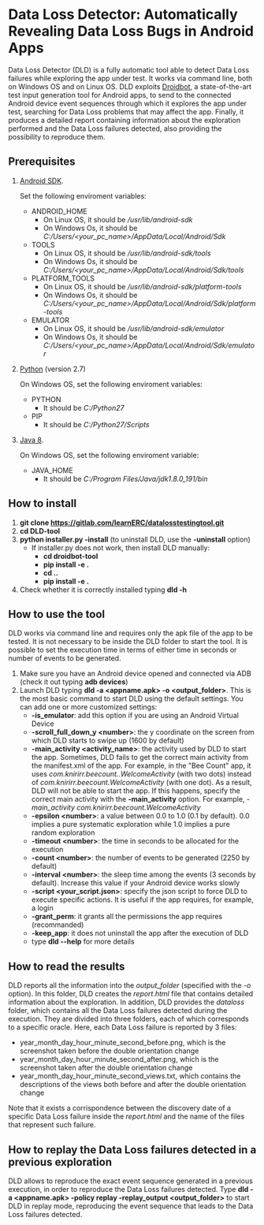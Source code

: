 # Data Loss Detector: Automatically Revealing Data Loss Bugs in Android Apps
Data Loss Detector (DLD) is a fully automatic tool able to detect Data Loss failures while exploring the app under test. 
It works via command line, both on Windows OS and on Linux OS. 
DLD exploits [Droidbot](https://github.com/honeynet/droidbot), a state-of-the-art test input generation tool for Android apps, to send to the connected Android device event sequences through which it explores the app under test, searching for Data Loss problems that may affect the app. 
Finally, it produces a detailed report containing information about the exploration performed and the 
Data Loss failures detected, also providing the possibility to reproduce them.

## Prerequisites
1) [Android SDK](https://developer.android.com/studio).

    Set the following enviroment variables:
   - ANDROID_HOME
        - On Linux OS, it should be */usr/lib/android-sdk*
        - On Windows Os, it should be *C:/Users/<your_pc_name>/AppData/Local/Android/Sdk*
   - TOOLS 
        - On Linux OS, it should be */usr/lib/android-sdk/tools*
        - On Windows Os, it should be *C:/Users/<your_pc_name>/AppData/Local/Android/Sdk/tools*
   - PLATFORM_TOOLS 
        - On Linux OS, it should be */usr/lib/android-sdk/platform-tools*
        - On Windows Os, it should be *C:/Users/<your_pc_name>/AppData/Local/Android/Sdk/platform-tools*
   - EMULATOR 
        - On Linux OS, it should be */usr/lib/android-sdk/emulator*
        - On Windows Os, it should be *C:/Users/<your_pc_name>/AppData/Local/Android/Sdk/emulator*
2) [Python](https://www.python.org/downloads/release/python-2716/) (version 2.7)
    
    On Windows OS, set the following enviroment variables:
    - PYTHON 
        - It should be *C:/Python27* 
    - PIP 
        - It should be *C:/Python27/Scripts*
    
3) [Java 8](https://www.oracle.com/technetwork/java/javase/downloads/jdk8-downloads-2133151.html). 
    
    On Windows OS, set the following enviroment variable:
    - JAVA_HOME 
        - It should be *C:/Program Files/Java/jdk1.8.0_191/bin* 

## How to install
1) **git clone https://gitlab.com/learnERC/datalosstestingtool.git**
2) **cd DLD-tool**
3) **python installer.py -install** (to uninstall DLD, use the **-uninstall** option)
   - If installer.py does not work, then install DLD manually:
      - **cd droidbot-tool**
      - **pip install -e .**
      - **cd ..**
      - **pip install -e .**
4) Check whether it is correctly installed typing **dld -h**

## How to use the tool
DLD works via command line and requires only the apk file of the app to be tested. It is not necessary to be inside the DLD folder to start the tool. It is possible to set the execution time in terms of either time in seconds or number of events to be generated. 
1) Make sure you have an Android device opened and connected via ADB (check it out typing **adb devices**)
2) Launch DLD typing **dld -a <appname.apk> -o <output_folder>**. This is the most basic command to start DLD using the default settings. 
You can add one or more customized settings:
   - **-is_emulator**: add this option if you are using an Android Virtual Device
   - **-scroll_full_down_y \<number\>**: the y coordinate on the screen from which DLD starts to swipe up (1600 by default)
   - **-main_activity <activity_name>**: the activity used by DLD to start the app. Sometimes, DLD fails to get the correct main activity from the manifest.xml of the app. For example, in the "Bee Count" app, it uses *com.knirirr.beecount..WelcomeActivity* (with two dots) instead of *com.knirirr.beecount.WelcomeActivity* (with one dot).
As a result, DLD will not be able to start the app. If this happens, specify the correct main activity with the **-main_activity** option. For example, *-main_activity com.knirirr.beecount.WelcomeActivity*
   - **-epsilon \<number\>**: a value between 0.0 to 1.0 (0.1 by default). 0.0 implies a pure systematic exploration while 1.0 
   implies a pure random exploration
   - **-timeout \<number\>**: the time in seconds to be allocated for the execution
   - **-count \<number\>**: the number of events to be generated (2250 by default)
   - **-interval \<number\>**: the sleep time among the events (3 seconds by default). Increase this value if your Android device works slowly
   - **-script <your_script.json>**: specify the json script to force DLD to execute specific actions. It is useful if the app requires, for example, a login
   - **-grant_perm**: it grants all the permissions the app requires (recommanded)
   - **-keep_app**: it does not uninstall the app after the execution of DLD
   - type **dld --help** for more details

## How to read the results
DLD reports all the information into the *output_folder* (specified with the *-o* option). In this folder, DLD creates the *report.html* file that contains detailed information about the exploration. In addition, DLD provides the *dataloss* folder, which contains all the Data Loss failures detected during the execution. They are divided into three folders, each of which corresponds to a specific oracle.  Here, each Data Loss failure is reported by 3 files:
- year_month_day_hour_minute_second_before.png, which is the screenshot taken before the double orientation change
- year_month_day_hour_minute_second_after.png, which is the screenshot taken after the double orientation change
- year_month_day_hour_minute_second_views.txt, which contains the descriptions of the views both before and after the double orientation change

Note that it exists a corrispondence between the discovery date of a specific Data Loss failure inside the *report.html* and the name of the files that represent such failure. 

## How to replay the Data Loss failures detected in a previous exploration
DLD allows to reproduce the exact event sequence generated in a previous execution, in order to reproduce the Data Loss failures detected.
Type **dld -a <appname.apk> -policy replay -replay_output <output_folder>** to start DLD in replay mode, reproducing the event sequence that leads to the Data Loss failures detected.
